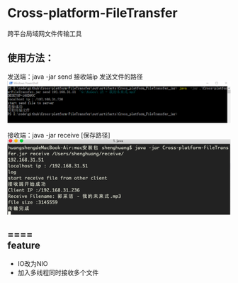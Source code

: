 # Cross-platform-FileTransfer
跨平台局域网文件传输工具  

使用方法：  
-
  发送端：java -jar send 接收端ip 发送文件的路径  
  ![send](https://github.com/Mrhs121/Cross-platform-FileTransfer/blob/master/QQ20190109-0.png)
  
  接收端：java -jar receive [保存路径]  
  ![receive](https://github.com/Mrhs121/Cross-platform-FileTransfer/blob/master/屏幕快照%202019-01-09%20下午12.14.26.png)
  
  ====  
feature
-
* IO改为NIO
* 加入多线程同时接收多个文件  

  
